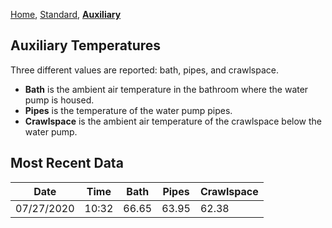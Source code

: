 [Home](./index.html), [Standard](./STD.html), [**Auxiliary**](./AUX.html)

## Auxiliary Temperatures

Three different values are reported: bath, pipes, and crawlspace.
- **Bath** is the ambient air temperature in the bathroom where the water pump is housed.
- **Pipes** is the temperature of the water pump pipes.
- **Crawlspace** is the ambient air temperature of the crawlspace below the water pump.

## Most Recent Data

| Date | Time | Bath | Pipes | Crawlspace |
| ---- | ---- | ---- | ----- |  --------  |
| 07/27/2020 | 10:32 | 66.65 | 63.95 | 62.38 || 07/27/2020 | 10:30 | 66.54 | 64.06 | 64.74 || July 25, 2020  | now | 1 | 2 | 3 |
